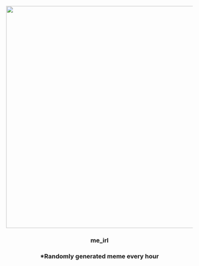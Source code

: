 <p align="center">
        <img src="https://i.redd.it/dbvf3ekfnsw91.jpg" width="600" height="600">
        </p>
        <h3 align="center">me_irl</h3>
        <h3 align="center">*Randomly generated meme every hour</h3>
    
